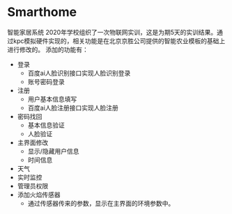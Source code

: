 # Smarthome
智能家居系统
2020年学校组织了一次物联网实训，这是为期5天的实训结果。通过kpc模拟硬件实现的，相关功能是在北京京胜公司提供的智能农业模板的基础上进行修改的。
添加的功能有：
- 登录
  - 百度ai人脸识别接口实现人脸识别登录
  - 账号密码登录
- 注册
  - 用户基本信息填写
  - 百度ai人脸注册接口实现人脸注册
- 密码找回
  - 基本信息验证
  - 人脸验证
- 主界面修改
  - 显示/隐藏用户信息
  - 时间信息
- 天气
- 实时监控
- 管理员权限
- 添加火焰传感器
  - 通过传感器传来的参数，显示在主界面的环境参数中。
